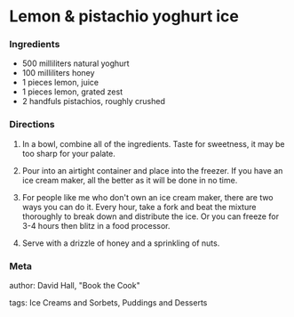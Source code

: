 # Lemon & pistachio yoghurt ice

### Ingredients
 * 500 milliliters natural yoghurt
 * 100 milliliters honey
 * 1 pieces lemon, juice
 * 1 pieces lemon, grated zest
 * 2 handfuls pistachios, roughly crushed

### Directions

1. In a bowl, combine all of the ingredients. Taste for sweetness, it may be too sharp for your palate.

2. Pour into an airtight container and place into the freezer. If you have an ice cream maker, all the better as it will be done in no time.

3. For people like me who don't own an ice cream maker, there are two ways you can do it. Every hour, take a fork and beat the mixture thoroughly to break down and distribute the ice. Or you can freeze for 3-4 hours then blitz in a food processor.

4. Serve with a drizzle of honey and a sprinkling of nuts.

### Meta
author: David Hall, "Book the Cook"

tags: Ice Creams and Sorbets, Puddings and Desserts

